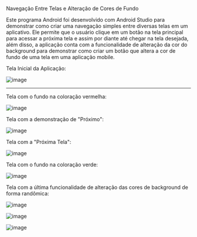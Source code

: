 Navegação Entre Telas e Alteração de Cores de Fundo

Este programa Android foi desenvolvido com Android Studio para demonstrar como criar uma navegação simples entre diversas telas em um aplicativo. Ele permite que o usuário clique em um botão na tela principal para acessar a próxima tela e assim por diante até chegar na tela desejada, além disso, a aplicação conta com a funcionalidade de alteração da cor do background para demonstrar como criar um botão que altera a cor de fundo de uma tela em uma aplicação mobile.

Tela Inicial da Aplicação:

![image](https://github.com/Mataraujo2010/botoes_coloridos/assets/100869628/b1e25560-56c8-4dc7-9bb9-83da668ca294)

---------------------------------------------------------------------------------------------------------------------------------------------------------------------------------------------------------------------------------------------------------------------------

Tela com o fundo na coloração vermelha:

![image](https://github.com/Mataraujo2010/botoes_coloridos/assets/100869628/06ee7c43-8dc8-4b4c-866f-7cfcd75943b4)

Tela com a demonstração de "Próximo":

![image](https://github.com/Mataraujo2010/botoes_coloridos/assets/100869628/000196fc-f3c4-4708-a2a0-f550e6b22fc3)

Tela com a "Próxima Tela":

![image](https://github.com/Mataraujo2010/botoes_coloridos/assets/100869628/021869f1-821c-4f2a-b44a-ede2ccd46611)

Tela com o fundo na coloração verde:

![image](https://github.com/Mataraujo2010/botoes_coloridos/assets/100869628/6ed63570-929a-435b-a949-2af1a17b9478)

Tela com a última funcionalidade de alteração das cores de background de forma randômica:

![image](https://github.com/Mataraujo2010/botoes_coloridos/assets/100869628/2a26609c-21f0-4ae0-80c7-921163340c54)

![image](https://github.com/Mataraujo2010/botoes_coloridos/assets/100869628/6cf1979d-eb81-48d8-8e2c-7ee1dfa3755d)

![image](https://github.com/Mataraujo2010/botoes_coloridos/assets/100869628/d39bca73-0d0e-4c7e-999d-e0b57765c0ff)







